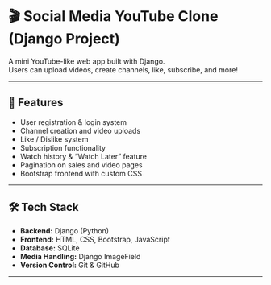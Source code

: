 # 🎬 Social Media YouTube Clone (Django Project)

A mini YouTube-like web app built with Django.  
Users can upload videos, create channels, like, subscribe, and more!

---

## 🚀 Features
- User registration & login system  
- Channel creation and video uploads  
- Like / Dislike system  
- Subscription functionality  
- Watch history & “Watch Later” feature  
- Pagination on sales and video pages  
- Bootstrap frontend with custom CSS  

---

## 🛠️ Tech Stack
- **Backend:** Django (Python)  
- **Frontend:** HTML, CSS, Bootstrap, JavaScript  
- **Database:** SQLite  
- **Media Handling:** Django ImageField  
- **Version Control:** Git & GitHub  

---
